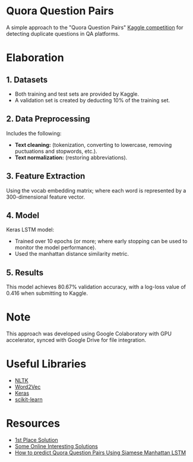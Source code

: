 # Quora Question Pairs
A simple approach to the "Quora Question Pairs" [Kaggle competition](https://www.kaggle.com/c/quora-question-pairs) for detecting duplicate questions in QA platforms.
# Elaboration
## 1. Datasets
- Both training and test sets are provided by Kaggle.
- A validation set is created by deducting 10% of the training set.
## 2. Data Preprocessing
Includes the following:
- **Text cleaning:** (tokenization, converting to lowercase, removing puctuations and stopwords, etc.).
- **Text normalization:** (restoring abbreviations).
## 3. Feature Extraction
Using the vocab embedding matrix; where each word is represented by a 300-dimensional feature vector.
## 4. Model
Keras LSTM model:
- Trained over 10 epochs (or more; where early stopping can be used to monitor the model performance).
- Used the manhattan distance similarity metric.
## 5. Results
This model achieves 80.67% validation accuracy, with a log-loss value of 0.416 when submitting to Kaggle.
# Note
This approach was developed using Google Colaboratory with GPU accelerator, synced with Google Drive for file integration.
# Useful Libraries
- [NLTK](https://www.nltk.org/)
- [Word2Vec](https://code.google.com/archive/p/word2vec/)
- [Keras](https://keras.io/)
- [scikit-learn](http://scikit-learn.org/)
# Resources
- [1st Place Solution](https://www.kaggle.com/c/quora-question-pairs/discussion/34355)
- [Some Online Interesting Solutions](https://www.kaggle.com/c/quora-question-pairs/discussion/30260)
- [How to predict Quora Question Pairs Using Siamese Manhattan LSTM](https://medium.com/@eliorcohen/implementing-malstm-on-kaggles-quora-question-pairs-competition-8b31b0b16a07)
